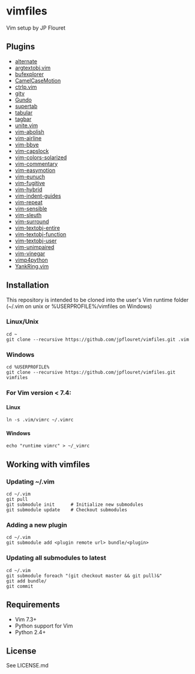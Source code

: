 # vimfiles

Vim setup by JP Flouret

## Plugins

* [alternate](https://github.com/vim-scripts/a.vim)
* [argtextobj.vim](https://github.com/vim-scripts/argtextobj.vim.git)
* [bufexplorer](https://github.com/jlanzarotta/bufexplorer.git)
* [CamelCaseMotion](https://github.com/bkad/CamelCaseMotion.git)
* [ctrlp.vim](https://github.com/kien/ctrlp.vim.git)
* [gitv](https://github.com/gregsexton/gitv.git)
* [Gundo](https://github.com/vim-scripts/Gundo.git)
* [supertab](https://github.com/ervandew/supertab.git)
* [tabular](https://github.com/godlygeek/tabular.git)
* [tagbar](https://github.com/majutsushi/tagbar.git)
* [unite.vim](https://github.com/Shougo/unite.vim.git)
* [vim-abolish](https://github.com/tpope/vim-abolish.git)
* [vim-airline](https://github.com/bling/vim-airline.git)
* [vim-bbye](https://github.com/moll/vim-bbye.git)
* [vim-capslock](https://github.com/tpope/vim-capslock.git)
* [vim-colors-solarized](https://github.com/altercation/vim-colors-solarized.git)
* [vim-commentary](https://github.com/tpope/vim-commentary.git)
* [vim-easymotion](https://github.com/Lokaltog/vim-easymotion.git)
* [vim-eunuch](https://github.com/tpope/vim-eunuch.git)
* [vim-fugitive](https://github.com/tpope/vim-fugitive.git)
* [vim-hybrid](https://github.com/w0ng/vim-hybrid.git)
* [vim-indent-guides](https://github.com/nathanaelkane/vim-indent-guides.git)
* [vim-repeat](https://github.com/tpope/vim-repeat.git)
* [vim-sensible](https://github.com/tpope/vim-sensible.git)
* [vim-sleuth](https://github.com/tpope/vim-sleuth.git)
* [vim-surround](https://github.com/tpope/vim-surround.git)
* [vim-textobj-entire](https://github.com/kana/vim-textobj-entire.git)
* [vim-textobj-function](https://github.com/kana/vim-textobj-function.git)
* [vim-textobj-user](https://github.com/kana/vim-textobj-user.git)
* [vim-unimpaired](https://github.com/tpope/vim-unimpaired.git)
* [vim-vinegar](https://github.com/tpope/vim-vinegar.git)
* [vimp4python](https://github.com/jpflouret/vimp4python.git)
* [YankRing.vim](https://github.com/vim-scripts/YankRing.vim.git)

## Installation

This repository is intended to be cloned into the user's Vim runtime folder
(~/.vim on unix or %USERPROFILE%/vimfiles on Windows)

### Linux/Unix

    cd ~
    git clone --recursive https://github.com/jpflouret/vimfiles.git .vim

### Windows

    cd %USERPROFILE%
    git clone --recursive https://github.com/jpflouret/vimfiles.git vimfiles

### For Vim version < 7.4:

#### Linux
    ln -s .vim/vimrc ~/.vimrc

#### Windows
    echo "runtime vimrc" > ~/_vimrc


## Working with vimfiles

### Updating ~/.vim

    cd ~/.vim
    git pull
    git submodule init      # Initialize new submodules
    git submodule update    # Checkout submodules

### Adding a new plugin

    cd ~/.vim
    git submodule add <plugin remote url> bundle/<plugin>

### Updating all submodules to latest

    cd ~/.vim
    git submodule foreach "(git checkout master && git pull)&"
    git add bundle/
    git commit

## Requirements

* Vim 7.3+
* Python support for Vim
* Python 2.4+

## License

See LICENSE.md
